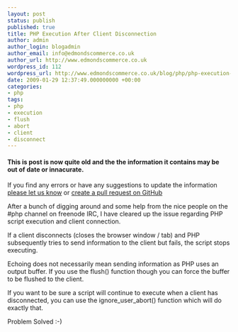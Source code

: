 ```yaml
---
layout: post
status: publish
published: true
title: PHP Execution After Client Disconnection
author: admin
author_login: blogadmin
author_email: info@edmondscommerce.co.uk
author_url: http://www.edmondscommerce.co.uk
wordpress_id: 112
wordpress_url: http://www.edmondscommerce.co.uk/blog/php/php-execution-after-client-disconnection/
date: 2009-01-29 12:37:49.000000000 +00:00
categories:
- php
tags:
- php
- execution
- flush
- abort
- client
- disconnect
---
```

<div class="oldpost"><h4>This is post is now quite old and the the information it contains may be out of date or innacurate.</h4>
<p>
If you find any errors or have any suggestions to update the information <a href="http://edmondscommerce.github.io/contact-us/index.html">please let us know</a>
or <a href="https://github.com/edmondscommerce/edmondscommerce.github.io">create a pull request on GitHub</a>
</p>
</div>
After a bunch of digging around and some help from the nice people on the #php channel on freenode IRC, I have cleared up the issue regarding PHP script execution and client connection.

If a client disconnects (closes the browser window / tab) and PHP subsequently tries to send information to the client but fails, the script stops executing.

Echoing does not necessarily mean sending information as PHP uses an output buffer. If you use the flush() function though you can force the buffer to be flushed to the client.

If you want to be sure a script will continue to execute when a client has disconnected, you can use the ignore_user_abort() function which will do exactly that.

Problem Solved :-)
